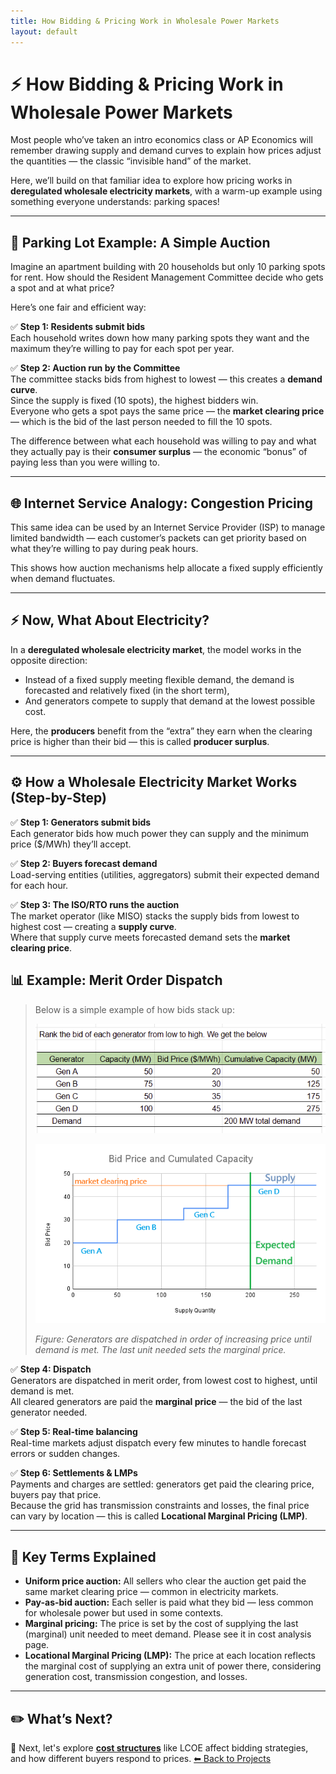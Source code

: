 ```yaml
---
title: How Bidding & Pricing Work in Wholesale Power Markets
layout: default
---
```


# ⚡ How Bidding & Pricing Work in Wholesale Power Markets

Most people who’ve taken an intro economics class or AP Economics will remember drawing supply and demand curves to explain how prices adjust the quantities — the classic “invisible hand” of the market.

Here, we’ll build on that familiar idea to explore how pricing works in **deregulated wholesale electricity markets**, with a warm-up example using something everyone understands: parking spaces!

---

## 🚗 Parking Lot Example: A Simple Auction

Imagine an apartment building with 20 households but only 10 parking spots for rent. How should the Resident Management Committee decide who gets a spot and at what price?

Here’s one fair and efficient way:  

✅ **Step 1: Residents submit bids**  
Each household writes down how many parking spots they want and the maximum they’re willing to pay for each spot per year.

✅ **Step 2: Auction run by the Committee**  
The committee stacks bids from highest to lowest — this creates a **demand curve**.  
Since the supply is fixed (10 spots), the highest bidders win.  
Everyone who gets a spot pays the same price — the **market clearing price** — which is the bid of the last person needed to fill the 10 spots.

The difference between what each household was willing to pay and what they actually pay is their **consumer surplus** — the economic “bonus” of paying less than you were willing to.

---

## 🌐 Internet Service Analogy: Congestion Pricing

This same idea can be used by an Internet Service Provider (ISP) to manage limited bandwidth — each customer’s packets can get priority based on what they’re willing to pay during peak hours.

This shows how auction mechanisms help allocate a fixed supply efficiently when demand fluctuates.

---

## ⚡ Now, What About Electricity?

In a **deregulated wholesale electricity market**, the model works in the opposite direction:  
- Instead of a fixed supply meeting flexible demand, the demand is forecasted and relatively fixed (in the short term),  
- And generators compete to supply that demand at the lowest possible cost.

Here, the **producers** benefit from the “extra” they earn when the clearing price is higher than their bid — this is called **producer surplus**.

---

## ⚙️ How a Wholesale Electricity Market Works (Step-by-Step)

✅ **Step 1: Generators submit bids**  
Each generator bids how much power they can supply and the minimum price ($/MWh) they’ll accept.

✅ **Step 2: Buyers forecast demand**  
Load-serving entities (utilities, aggregators) submit their expected demand for each hour.

✅ **Step 3: The ISO/RTO runs the auction**  
The market operator (like MISO) stacks the supply bids from lowest to highest cost — creating a **supply curve**.  
Where that supply curve meets forecasted demand sets the **market clearing price**.

## 📊 Example: Merit Order Dispatch

> Below is a simple example of how bids stack up:
>
> ![Given Data](./assets/images/merit_order_data.png)
>
> ![Merit Order Dispatch Curve](./assets/images/merit_order.png)
>
> *Figure: Generators are dispatched in order of increasing price until demand is met. The last unit needed sets the marginal price.*



✅ **Step 4: Dispatch**  
Generators are dispatched in merit order, from lowest cost to highest, until demand is met.  
All cleared generators are paid the **marginal price** — the bid of the last generator needed.

✅ **Step 5: Real-time balancing**  
Real-time markets adjust dispatch every few minutes to handle forecast errors or sudden changes.

✅ **Step 6: Settlements & LMPs**  
Payments and charges are settled: generators get paid the clearing price, buyers pay that price.  
Because the grid has transmission constraints and losses, the final price can vary by location — this is called **Locational Marginal Pricing (LMP)**.

---

## 🧮 Key Terms Explained

- **Uniform price auction:** All sellers who clear the auction get paid the same market clearing price — common in electricity markets.
- **Pay-as-bid auction:** Each seller is paid what they bid — less common for wholesale power but used in some contexts.
- **Marginal pricing:** The price is set by the cost of supplying the last (marginal) unit needed to meet demand. Please see it in cost analysis page.
- **Locational Marginal Pricing (LMP):** The price at each location reflects the marginal cost of supplying an extra unit of power there, considering generation cost, transmission congestion, and losses.

---

## ✏️ What’s Next?

📄 Next, let's explore **[cost structures](./cost-drivers.md)** like LCOE affect bidding strategies, and how different buyers respond to prices.
[⬅ Back to Projects](./projects.md)
